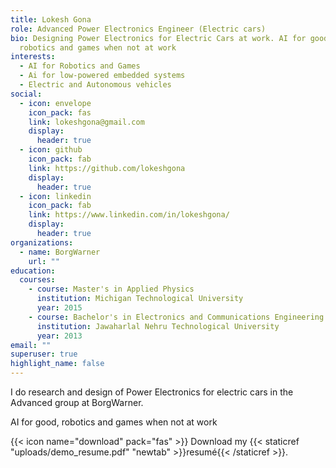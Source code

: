 ```yaml
---
title: Lokesh Gona
role: Advanced Power Electronics Engineer (Electric cars)
bio: Designing Power Electronics for Electric Cars at work. AI for good,
  robotics and games when not at work
interests:
  - AI for Robotics and Games
  - Ai for low-powered embedded systems
  - Electric and Autonomous vehicles
social:
  - icon: envelope
    icon_pack: fas
    link: lokeshgona@gmail.com
    display:
      header: true
  - icon: github
    icon_pack: fab
    link: https://github.com/lokeshgona
    display:
      header: true
  - icon: linkedin
    icon_pack: fab
    link: https://www.linkedin.com/in/lokeshgona/
    display:
      header: true
organizations:
  - name: BorgWarner
    url: ""
education:
  courses:
    - course: Master's in Applied Physics
      institution: Michigan Technological University
      year: 2015
    - course: Bachelor's in Electronics and Communications Engineering
      institution: Jawaharlal Nehru Technological University
      year: 2013
email: ""
superuser: true
highlight_name: false
---
```

I do research and design of Power Electronics for electric cars in the Advanced group at BorgWarner.

AI for good, robotics and games when not at work



{{< icon name="download" pack="fas" >}} Download my {{< staticref "uploads/demo_resume.pdf" "newtab" >}}resumé{{< /staticref >}}.